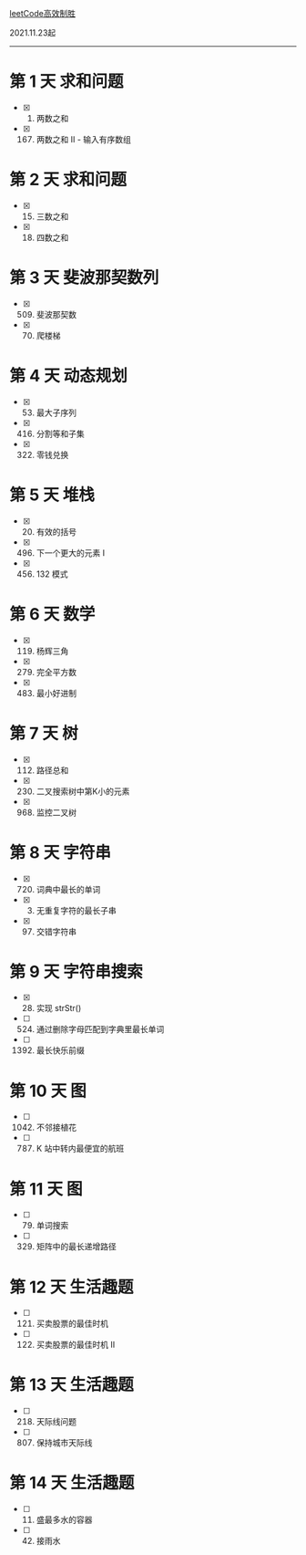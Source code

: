 [leetCode高效制胜](https://leetcode-cn.com/study-plan/efficient-winning/?progress=m866cas)

2021.11.23起

---  
# 第 1 天 求和问题
- [x] 1. 两数之和
- [x] 167. 两数之和 II - 输入有序数组

# 第 2 天 求和问题
- [x] 15. 三数之和
- [x] 18. 四数之和

# 第 3 天 斐波那契数列
- [x] 509. 斐波那契数
- [x] 70. 爬楼梯

# 第 4 天 动态规划
- [x] 53. 最大子序列
- [x] 416. 分割等和子集
- [x] 322. 零钱兑换

# 第 5 天 堆栈
- [x] 20. 有效的括号
- [x] 496. 下一个更大的元素 I
- [x] 456. 132 模式

# 第 6 天 数学
- [x] 119. 杨辉三角
- [x] 279. 完全平方数
- [x] 483. 最小好进制

# 第 7 天 树
- [x] 112. 路径总和
- [x] 230. 二叉搜索树中第K小的元素
- [x] 968. 监控二叉树

# 第 8 天 字符串
- [x] 720. 词典中最长的单词
- [x] 3. 无重复字符的最长子串
- [x] 97. 交错字符串

# 第 9 天 字符串搜索
- [x] 28. 实现 strStr()
- [ ] 524. 通过删除字母匹配到字典里最长单词
- [ ] 1392. 最长快乐前缀

# 第 10 天 图
- [ ] 1042. 不邻接植花
- [ ] 787. K 站中转内最便宜的航班

# 第 11 天 图
- [ ] 79. 单词搜索
- [ ] 329. 矩阵中的最长递增路径

# 第 12 天 生活趣题
- [ ] 121. 买卖股票的最佳时机
- [ ] 122. 买卖股票的最佳时机 II

# 第 13 天 生活趣题
- [ ] 218. 天际线问题
- [ ] 807. 保持城市天际线

# 第 14 天 生活趣题
- [ ] 11. 盛最多水的容器
- [ ] 42. 接雨水





